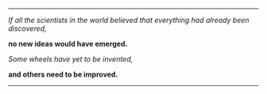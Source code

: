 # 


---


*If all the scientists in the world believed that everything had already been discovered,*

**no new ideas would have emerged.**

*Some wheels have yet to be invented,*

**and others need to be improved.**

---

<!--
**mateusmed/mateusmed** is a ✨ _special_ ✨ repository because its `README.md` (this file) appears on your GitHub profile.

Here are some ideas to get you started:

- 🔭 I’m currently working on ...
- 🌱 I’m currently learning ...
- 👯 I’m looking to collaborate on ...
- 🤔 I’m looking for help with ...
- 💬 Ask me about ...
- 📫 How to reach me: ...
- 😄 Pronouns: ...
- ⚡ Fun fact: ...
-->
